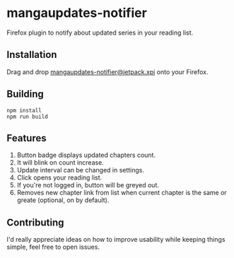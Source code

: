 # mangaupdates-notifier
Firefox plugin to notify about updated series in your reading list.

## Installation
Drag and drop [mangaupdates-notifier@jetpack.xpi](https://github.com/Klaster1/mangaupdates-notifier/raw/master/mangaupdates-notifier%40jetpack.xpi) onto your Firefox.

## Building
```
npm install
npm run build
```

## Features

1. Button badge displays updated chapters count.
2. It will blink on count increase.
3. Update interval can be changed in settings.
4. Click opens your reading list.
5. If you're not logged in, button will be greyed out.
6. Removes new chapter link from list when current chapter is the same or greate (optional, on by default).

## Contributing
I'd really appreciate ideas on how to improve usability while keeping things simple, feel free to open issues.